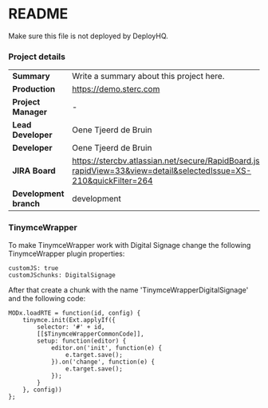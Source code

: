 # README #
Make sure this file is not deployed by DeployHQ.

### Project details ###

|                       |                                                                    |
|-----------------------|--------------------------------------------------------------------|
| **Summary**           | Write a summary about this project here.                           |
| **Production**        | https://demo.sterc.com                                             |
| **Project Manager**   | -                                                                  |
| **Lead Developer**    | Oene Tjeerd de Bruin                                               |
| **Developer**         | Oene Tjeerd de Bruin                                               |
| **JIRA Board**        | https://stercbv.atlassian.net/secure/RapidBoard.jspa?rapidView=33&view=detail&selectedIssue=XS-210&quickFilter=264 |
| **Development branch**| development                                                        |

### TinymceWrapper ###

To make TinymceWrapper work with Digital Signage change the following TinymceWrapper plugin properties:

```
customJS: true
customJSchunks: DigitalSignage
```

After that create a chunk with the name 'TinymceWrapperDigitalSignage' and the following code:

```
MODx.loadRTE = function(id, config) {
    tinymce.init(Ext.applyIf({
        selector: '#' + id,
        [[$TinymceWrapperCommonCode]],
        setup: function(editor) {
            editor.on('init', function(e) {
                e.target.save();
            }).on('change', function(e) {
                e.target.save();
            });
        }
    }, config))
};
```